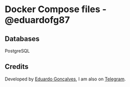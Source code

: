 # Docker Compose files - @eduardofg87

## Databases
PostgreSQL

## Credits 
Developed by [Eduardo Gonçalves](https://twitter.com/eduardofg87), I am also on [Telegram](https://t.me/eduardofg87).
